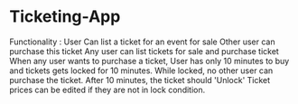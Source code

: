 # Ticketing-App
Functionality :
User Can list a ticket for an event for sale
Other user can purchase this ticket
Any user can list tickets for sale and purchase ticket
When any user wants to purchase a ticket, User has only 10 minutes to buy and tickets gets locked for 10 minutes.
While locked, no other user can purchase the ticket. After 10 minutes, the ticket should 'Unlock'
Ticket prices can be edited  if they are not in lock condition.
